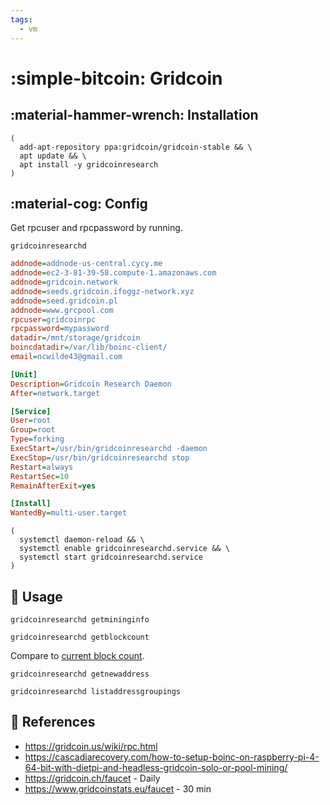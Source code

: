 ```yaml
---
tags:
  - vm
---
```

# :simple-bitcoin: Gridcoin

## :material-hammer-wrench: Installation

```shell
(
  add-apt-repository ppa:gridcoin/gridcoin-stable && \
  apt update && \
  apt install -y gridcoinresearch
)
```

## :material-cog: Config

Get rpcuser and rpcpassword by running.

```shell
gridcoinresearchd
```

```ini title="~/.GridcoinResearch/gridcoinresearch.conf"
addnode=addnode-us-central.cycy.me
addnode=ec2-3-81-39-58.compute-1.amazonaws.com
addnode=gridcoin.network
addnode=seeds.gridcoin.ifoggz-network.xyz
addnode=seed.gridcoin.pl
addnode=www.grcpool.com
rpcuser=gridcoinrpc
rpcpassword=mypassword
datadir=/mnt/storage/gridcoin
boincdatadir=/var/lib/boinc-client/
email=ncwilde43@gmail.com
```

```ini title="/etc/systemd/system/gridcoinresearchd.service"
[Unit]
Description=Gridcoin Research Daemon
After=network.target

[Service]
User=root
Group=root
Type=forking
ExecStart=/usr/bin/gridcoinresearchd -daemon
ExecStop=/usr/bin/gridcoinresearchd stop
Restart=always
RestartSec=10
RemainAfterExit=yes

[Install]
WantedBy=multi-user.target
```

```shell
(
  systemctl daemon-reload && \
  systemctl enable gridcoinresearchd.service && \
  systemctl start gridcoinresearchd.service
)
```

## :pencil: Usage

```shell
gridcoinresearchd getmininginfo
```

```shell title="Get current block count"
gridcoinresearchd getblockcount
```

Compare to [current block count][1].

```shell title="Get wallet address"
gridcoinresearchd getnewaddress
```

```shell title="Check wallet balance"
gridcoinresearchd listaddressgroupings
```

## :link: References

- <https://gridcoin.us/wiki/rpc.html>
- <https://cascadiarecovery.com/how-to-setup-boinc-on-raspberry-pi-4-64-bit-with-dietpi-and-headless-gridcoin-solo-or-pool-mining/>
- <https://gridcoin.ch/faucet> - Daily
- <https://www.gridcoinstats.eu/faucet> - 30 min

[1]: <https://www.gridcoinstats.eu/block>

